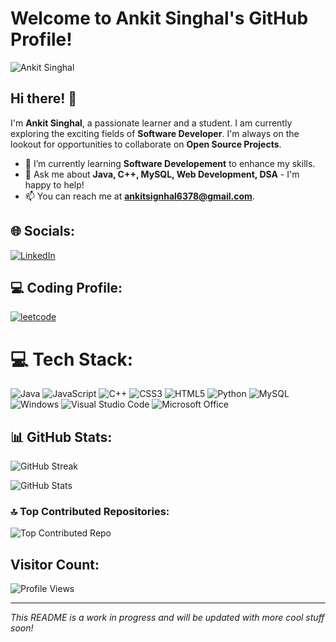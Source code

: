 # Welcome to Ankit Singhal's GitHub Profile!

![Ankit Singhal](https://github.com/realankitsinghal/ankit/raw/main/Colorful%20Shapes%20Header%20Banner.png)


## Hi there! 👋

I'm **Ankit Singhal**, a passionate learner and a student. I am currently exploring the exciting fields of **Software Developer**. I'm always on the lookout for opportunities to collaborate on **Open Source Projects**.

- 🌱 I’m currently learning **Software Developement** to enhance my skills.
- 💬 Ask me about **Java, C++, MySQL, Web Development, DSA** - I'm happy to help!
- 📫 You can reach me at **ankitsignhal6378@gmail.com**.

## 🌐 Socials:
[![LinkedIn](https://img.shields.io/badge/LinkedIn-%230077B5.svg?logo=linkedin&logoColor=white)](https://www.linkedin.com/in/realankitsinghal/)

<!--Coding platform-->
## ‍💻 Coding Profile:

[![leetcode](https://img.shields.io/badge/-LeetCode-FFA116?style=for-the-badge&logo=LeetCode&logoColor=black)](https://leetcode.com/realankitsinghal/)

# 💻 Tech Stack:
![Java](https://img.shields.io/badge/java-%23ED8B00.svg?style=for-the-badge&logo=java&logoColor=white) 
![JavaScript](https://img.shields.io/badge/javascript-%23323330.svg?style=for-the-badge&logo=javascript&logoColor=%23F7DF1E) 
![C++](https://img.shields.io/badge/c++-%2300599C.svg?style=for-the-badge&logo=c%2B%2B&logoColor=white) 
![CSS3](https://img.shields.io/badge/css3-%231572B6.svg?style=for-the-badge&logo=css3&logoColor=white) 
![HTML5](https://img.shields.io/badge/html5-%23E34F26.svg?style=for-the-badge&logo=html5&logoColor=white)
![Python](https://img.shields.io/badge/python-3670A0?style=for-the-badge&logo=python&logoColor=ffdd54) 
![MySQL](https://img.shields.io/badge/mysql-%2300f.svg?style=for-the-badge&logo=mysql&logoColor=white) 
![Windows](https://img.shields.io/badge/Windows-0078D6?style=for-the-badge&logo=windows&logoColor=white)
![Visual Studio Code](https://img.shields.io/badge/VSCode-0078D4?style=for-the-badge&logo=visual%20studio%20code&logoColor=white)
![Microsoft Office](https://img.shields.io/badge/Microsoft_Office-D83B01?style=for-the-badge&logo=microsoft-office&logoColor=white)

## 📊 GitHub Stats:

![GitHub Streak](https://github-readme-streak-stats.herokuapp.com/?user=realankitsinghal&)

![GitHub Stats](https://github-readme-stats-mu-dusky.vercel.app/api?username=realankitsinghal&show_icons=true&theme=radical&count_private=true&include_all_commits=true)

### 🔝 Top Contributed Repositories:

![Top Contributed Repo](https://github-contributor-stats.vercel.app/api?username=realankitsinghal&limit=5&theme=dracula&combine_all_yearly_contributions=true)

## Visitor Count:

![Profile Views](https://komarev.com/ghpvc/?username=realankitsinghal&color=blueviolet)

---

_This README is a work in progress and will be updated with more cool stuff soon!_
